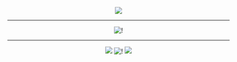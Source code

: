 
<p align="center"

![](https://komarev.com/ghpvc/?username=shibuyaangel&style=flat&color=9a9a9a&base=1529&label=profile+views)

***

<p align="center"

![!](https://i.postimg.cc/Dz0ZkBhS/image-removebg-preview-23.png)

***

<p align="center"

[![ ](https://i.postimg.cc/L4TgwHJX/Untitled62-20240730144847-1.png)](https://rentry.co/suakkira) ![!](https://i.postimg.cc/j2ZTX3dx/Untitled62-20240730145007-1.png) [![ ](https://i.postimg.cc/ydpnyFCq/Untitled62-20240730144927-1.png)](https://retrospring.net/@bulletchamber)

